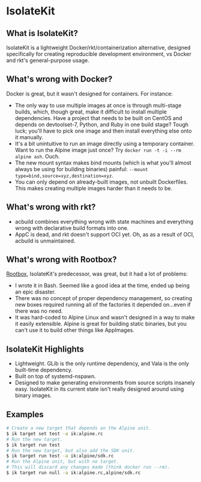 # IsolateKit

## What is IsolateKit?

IsolateKit is a lightweight Docker/rkt/containerization alternative, designed
specifically for creating reproducible development environment, vs Docker and rkt's
general-purpose usage.

## What's wrong with Docker?

Docker is great, but it wasn't designed for containers. For instance:

- The only way to use multiple images at once is through multi-stage builds, which,
  though great, make it difficult to install multiple dependencies. Have a project that
  needs to be built on CentOS and depends on devtoolset-7, Python, and Ruby in one
  build stage? Tough luck; you'll have to pick one image and then install everything
  else onto it manually.
- It's a bit unintuitive to run an image directly using a temporary container. Want to
  run the Alpine image just once? Try `docker run -t -i --rm alpine ash`. Ouch.
- The new mount syntax makes bind mounts (which is what you'll almost always be using
  for building binaries) painful: `--mount type=bind,source=xyz,destination=xyz`.
- You can only depend on already-built images, not unbuilt Dockerfiles. This makes
  creating multiple images harder than it needs to be.

## What's wrong with rkt?

- acbuild combines everything wrong with state machines and everything wrong with
  declarative build formats into one.
- AppC is dead, and rkt doesn't support OCI yet. Oh, as as a result of OCI,
  acbuild is unmaintained.

## What's wrong with Rootbox?

[Rootbox](https://project-rootbox.github.io), IsolateKit's predecessor, was great, but
it had a lot of problems:

- I wrote it in Bash. Seemed like a good idea at the time, ended up being an epic
  disaster.
- There was no concept of proper dependency management, so creating new boxes required
  running all of the factories it depended on...even if there was no need.
- It was hard-coded to Alpine Linux and wasn't designed in a way to make it easily
  extensible. Alpine is great for building static binaries, but you can't use it to
  build other things like AppImages.

## IsolateKit Highlights

- Lightweight. GLib is the only runtime dependency, and Vala is the only built-time
  dependency.
- Built on top of systemd-nspawn.
- Designed to make generating environments from source scripts insanely easy. IsolateKit
  in its current state isn't really designed around using binary images.

## Examples

```bash
# Create a new target that depends on the Alpine unit.
$ ik target set test -a ik:alpine.rc
# Run the new target.
$ ik target run test
# Run the new target, but also add the SDK unit.
$ ik target run test -a ik:alpine/sdk.rc
# Run the Alpine unit, but with no target.
# This will discard any changes made (think docker run --rm).
$ ik target run null -a ik:alpine.rc,alpine/sdk.rc
```
